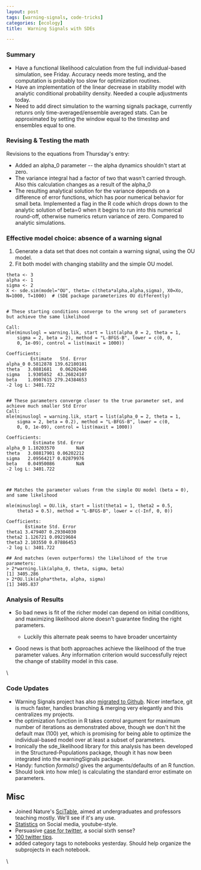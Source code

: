 ```yaml
---
layout: post
tags: [warning-signals, code-tricks]
categories: [ecology]
title:  Warning Signals with SDEs

---
```







### Summary

-   Have a functional likelihood calculation from the full
    individual-based simulation, see Friday. Accuracy needs more
    testing, and the computation is probably too slow for optimization
    routines.
-   Have an implementation of the linear decrease in stability model
    with analytic conditional probability density. Needed a couple
    adjustments today.
-   Need to add direct simulation to the warning signals package,
    currently retunrs only time-averaged/ensemble averaged stats. Can be
    approximated by setting the window equal to the timestep and
    ensembles equal to one.

### Revising & Testing the math

Revisions to the equations from Thursday's entry:

-   Added an alpha\_0 parameter -- the alpha dynamics shouldn't start at
    zero.
-   The variance integral had a factor of two that wasn't carried
    through. Also this calculation changes as a result of the alpha\_0
-   The resulting analytical solution for the variance depends on a
    difference of error functions, which has poor numerical behavior for
    small beta. Implemented a flag in the R code which drops down to the
    analytic solution of beta=0 when it begins to run into this
    numerical round-off, otherwise numerics return variance of zero.
    Compared to analytic simulations.

### Effective model choice: absence of a warning signal

1.  Generate a data set that does not contain a warning signal, using
    the OU model.
2.  Fit both model with changing stability and the simple OU model.

~~~~ {.de1}
theta <- 3
alpha <- 1
sigma <- 2
X <- sde.sim(model="OU", theta= c(theta*alpha,alpha,sigma), X0=Xo, N=1000, T=1000)  # (SDE package parameterizes OU differently)
 
 
# These starting conditions converge to the wrong set of parameters but achieve the same likelihood
 
Call:
mle(minuslogl = warning.lik, start = list(alpha_0 = 2, theta = 1, 
    sigma = 2, beta = 2), method = "L-BFGS-B", lower = c(0, 0, 
    0, 1e-09), control = list(maxit = 1000))
 
Coefficients:
         Estimate   Std. Error
alpha_0 0.5812878 139.62180181
theta   3.0881681   0.06202446
sigma   1.9305852  43.26824107
beta    1.0907615 279.24384653
-2 log L: 3401.722 
 
 
## These parameters converge closer to the true parameter set, and achieve much smaller Std Error
Call:
mle(minuslogl = warning.lik, start = list(alpha_0 = 2, theta = 1, 
    sigma = 2, beta = 0.2), method = "L-BFGS-B", lower = c(0, 
    0, 0, 1e-09), control = list(maxit = 1000))
 
Coefficients:
          Estimate Std. Error
alpha_0 1.10203570        NaN
theta   3.08817901 0.06202212
sigma   2.09564217 0.02879976
beta    0.04950086        NaN
-2 log L: 3401.722 
 
 
 
## Matches the parameter values from the simple OU model (beta = 0), and same likelihood
 
mle(minuslogl = OU.lik, start = list(theta1 = 1, theta2 = 0.5, 
    theta3 = 0.5), method = "L-BFGS-B", lower = c(-Inf, 0, 0))
 
Coefficients:
       Estimate Std. Error
theta1 3.479407 0.29304030
theta2 1.126721 0.09219684
theta3 2.103550 0.07886453
-2 log L: 3401.722 
 
## And matches (even outperforms) the likelihood of the true parameters:
> 2*warning.lik(alpha_0, theta, sigma, beta)
[1] 3405.286
> 2*OU.lik(alpha*theta, alpha, sigma) 
[1] 3405.837
~~~~

### Analysis of Results

-   So bad news is fit of the richer model can depend on initial
    conditions, and maximizing likelihood alone doesn't guarantee
    finding the right parameters.
    -   Luckily this alternate peak seems to have broader uncertainty

-   Good news is that both approaches achieve the likelihood of the true
    parameter values. Any information criterion would successfully
    reject the change of stability model in this case.

\

### Code Updates

-   Warning Signals project has also [migrated to
    Github](http://github.com/cboettig/warningSignals "http://github.com/cboettig/warningSignals").
    Nicer interface, git is much faster, handles branching & merging
    very elegantly and this centralizes my projects.
-   the optimization function in R takes control argument for maximum
    number of iterations as demonstrated above, though we don't hit the
    default max (100) yet, which is promising for being able to optimize
    the individual-based model over at least a subset of parameters.
-   Ironically the sde\_likelihood library for this analysis has been
    developed in the Structured-Populations package, though it has now
    been integrated into the warningSignals package.
-   Handy: function *formals()* gives the arguments/defaults of an R
    function.
-   Should look into how mle() is calculating the standard error
    estimate on parameters.

Misc
----

-   Joined Nature's
    [SciTable](http://www.nature.com/scitable "http://www.nature.com/scitable"),
    aimed at undergraduates and professors teaching mostly. We'll see if
    it's any use.
-   [Statistics](http://www.youtube.com/watch?v=lFZ0z5Fm-Ng "http://www.youtube.com/watch?v=lFZ0z5Fm-Ng")
    on Social media, youtube-style.
-   Persuasive [case for
    twitter](http://www.wired.com/techbiz/media/magazine/15-07/st_thompson "http://www.wired.com/techbiz/media/magazine/15-07/st_thompson"),
    a social sixth sense?
-   [100 twitter
    tips](http://www.bestcollegesonline.com/blog/2009/07/21/100-serious-twitter-tips-for-academics/ "http://www.bestcollegesonline.com/blog/2009/07/21/100-serious-twitter-tips-for-academics/").
-   added category tags to notebooks yesterday. Should help organize the
    subprojects in each notebook.

\

